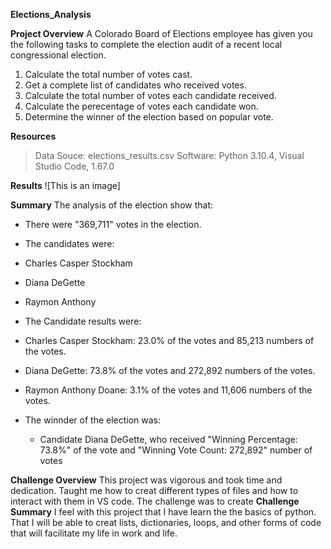 **Elections_Analysis**

**Project Overview**
A Colorado Board of Elections employee has given you the following tasks to complete the election audit of a recent local congressional election.

1. Calculate the total number of votes cast.
2. Get a complete list of candidates who received votes.
3. Calculate the total number of votes each candidate received.
4. Calculate the perecentage of votes each candidate won.
5. Determine the winner of the election based on popular vote.

**Resources**
> Data Souce: elections_results.csv
> Software: Python 3.10.4, Visual Studio Code, 1.67.0

**Results**
![This is an image]

**Summary**
The analysis of the election show that:
- There were "369,711" votes in the election.

- The candidates were:
 - Charles Casper Stockham
 - Diana DeGette
 - Raymon Anthony

- The Candidate results were:

 - Charles Casper Stockham: 23.0% of the votes and 85,213 numbers of the votes.
 - Diana DeGette: 73.8% of the votes and 272,892 numbers of the votes.
 - Raymon Anthony Doane: 3.1% of the votes and 11,606 numbers of the votes.

- The winnder of the election was:
  - Candidate Diana DeGette, who received "Winning Percentage: 73.8%" of the vote and "Winning Vote Count: 272,892" number of votes

**Challenge Overview**
This project was vigorous and took time and dedication. Taught me how to creat different types of files and how to interact with them in VS code. The challenge was to create
**Challenge Summary**
I feel with this project that I have learn the the basics of python. That I will be able to creat lists, dictionaries, loops, and other forms of code that will facilitate my life in work and life.


